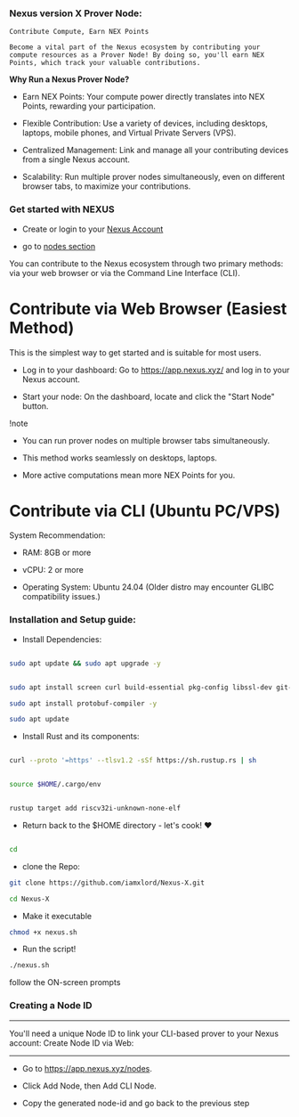 ### Nexus version X Prover Node:

``` Contribute Compute, Earn NEX Points ```



``` Become a vital part of the Nexus ecosystem by contributing your compute resources as a Prover Node! By doing so, you'll earn NEX Points, which track your valuable contributions. ```



**Why Run a Nexus Prover Node?**

 * Earn NEX Points: Your compute power directly translates into NEX Points, rewarding your participation.

 * Flexible Contribution: Use a variety of devices, including desktops, laptops, mobile phones, and Virtual Private Servers (VPS).

 * Centralized Management: Link and manage all your contributing devices from a single Nexus account.

 * Scalability: Run multiple prover nodes simultaneously, even on different browser tabs, to maximize your contributions.



### Get started with NEXUS

 * Create or login to your [Nexus Account](https://app.nexus.xyz/)

 * go to [nodes section](https://app.nexus.xyz/)



You can contribute to the Nexus ecosystem through two primary methods: via your web browser or via the Command Line Interface (CLI).



# Contribute via Web Browser (Easiest Method)

This is the simplest way to get started and is suitable for most users.

 * Log in to your dashboard: Go to https://app.nexus.xyz/ and log in to your Nexus account.

 * Start your node: On the dashboard, locate and click the "Start Node" button.

!note

 * You can run prover nodes on multiple browser tabs simultaneously.

 * This method works seamlessly on desktops, laptops.

 * More active computations mean more NEX Points for you.



# Contribute via CLI (Ubuntu PC/VPS)



System Recommendation:



 * RAM: 8GB or more

 * vCPU: 2 or more

 * Operating System: Ubuntu 24.04 (Older distro may encounter GLIBC compatibility issues.)



### Installation and Setup guide:

 * Install Dependencies:

  ```bash

sudo apt update && sudo apt upgrade -y

```

```bash

sudo apt install screen curl build-essential pkg-config libssl-dev git-all -y

sudo apt install protobuf-compiler -y

sudo apt update

```



 * Install Rust and its components:

```bash

curl --proto '=https' --tlsv1.2 -sSf https://sh.rustup.rs | sh

```

```bash

source $HOME/.cargo/env

```

```bash

rustup target add riscv32i-unknown-none-elf

```


* Return back to the $HOME directory - let's cook! ❤️‍
```bash

cd

```

* clone the Repo:

```bash
git clone https://github.com/iamxlord/Nexus-X.git
```

```bash
cd Nexus-X
```

* Make it executable
  
```bash
chmod +x nexus.sh
```
* Run the script! 
```bash
./nexus.sh
```
follow the ON-screen prompts

### Creating a Node ID

***

You'll need a unique Node ID to link your CLI-based prover to your Nexus account:
Create Node ID via Web:

***

 * Go to https://app.nexus.xyz/nodes.

 * Click Add Node, then Add CLI Node.

 * Copy the generated node-id and go back to the previous step

